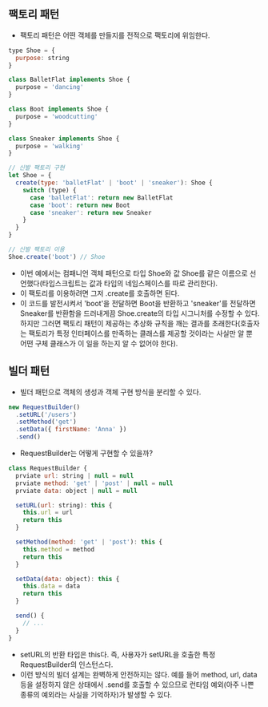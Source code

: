 ## 팩토리 패턴

- 팩토리 패턴은 어떤 객체를 만들지를 전적으로 팩토리에 위임한다.

```javascript
type Shoe = {
  purpose: string
}

class BalletFlat implements Shoe {
  purpose = 'dancing'
}

class Boot implements Shoe {
  purpose = 'woodcutting'
}

class Sneaker implements Shoe {
  purpose = 'walking'
}

// 신발 팩토리 구현
let Shoe = {
  create(type: 'balletFlat' | 'boot' | 'sneaker'): Shoe {
    switch (type) {
      case 'balletFlat': return new BalletFlat
      case 'boot': return new Boot
      case 'sneaker': return new Sneaker
    }
  }
}

// 신발 팩토리 이용
Shoe.create('boot') // Shoe
```

- 이번 예에서는 컴패니언 객체 패턴으로 타입 Shoe와 값 Shoe를 같은 이름으로 선언했다(타입스크립트는 값과 타입의 네임스페이스를 따로 관리한다).
- 이 팩토리를 이용하려면 그저 .create를 호출하면 된다.
- 이 코드를 발전시켜서 'boot'을 전달하면 Boot을 반환하고 'sneaker'를 전달하면 Sneaker를 반환함을 드러내게끔 Shoe.create의 타입 시그니처를 수정할 수 있다. 하지만 그러면 팩토리 패턴이 제공하는 추상화 규칙을 깨는 결과를 초래한다(호출자는 팩토리가 특정 인터페이스를 만족하는 클래스를 제공할 것이라는 사실만 알 뿐 어떤 구체 클래스가 이 일을 하는지 알 수 없어야 한다).

## 빌더 패턴

- 빌더 패턴으로 객체의 생성과 객체 구현 방식을 분리할 수 있다.

```javascript
new RequestBuilder()
  .setURL('/users')
  .setMethod('get')
  .setData({ firstName: 'Anna' })
  .send()
```

- RequestBuilder는 어떻게 구현할 수 있을까?

```javascript
class RequestBuilder {
  prviate url: string | null = null
  prviate method: 'get' | 'post' | null = null
  prviate data: object | null = null

  setURL(url: string): this {
    this.url = url
    return this
  }

  setMethod(method: 'get' | 'post'): this {
    this.method = method
    return this
  }

  setData(data: object): this {
    this.data = data
    return this
  }

  send() {
    // ...
  }
}
```

- setURL의 반환 타입은 this다. 즉, 사용자가 setURL을 호출한 특정 RequestBuilder의 인스턴스다.
- 이런 방식의 빌더 설계는 완벽하게 안전하지는 않다. 예를 들어 method, url, data 등을 설정하지 않은 상태에서 .send를 호출할 수 있으므로 런타임 예외(아주 나쁜 종류의 예외라는 사실을 기억하자)가 발생할 수 있다.

